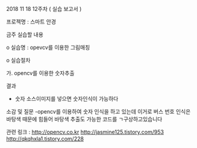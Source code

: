2018 11 18 12주차 ( 실습 보고서 )

프로젝명 : 스마트 안경

금주 실습할 내용

o 실습명 : opevcv를 이용한 그림매칭

o 실습절차

가. opencv를 이용한 숫자추출


결과
- 숫자 소스이미지를 넣으면 숫자인식이 가능하다

소감 및 질문
 -opencv를 이용하여 숫자 인식을 하고 있는데 이거로 버스 번호 인식은 바탕색 때문에 힘들어 바탕색 추출도 가능한 코드를 ㄱ구상하고있습니다 
 
관련 링크  : 
http://opencv.co.kr
http://jasmine125.tistory.com/953
http://qkqhxla1.tistory.com/228
